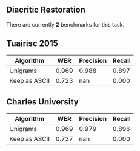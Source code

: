 ## Diacritic Restoration

There are currently **2** benchmarks for this task.

## Tuairisc 2015
|Algorithm|WER|Precision|Recall|
|---|---|---|---|
|Unigrams|0.969|0.988|0.897|
|Keep as ASCII|0.723|nan|0.000|

## Charles University
|Algorithm|WER|Precision|Recall|
|---|---|---|---|
|Unigrams|0.969|0.979|0.896|
|Keep as ASCII|0.737|nan|0.000|
